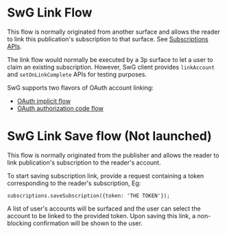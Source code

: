 <!---
Copyright 2018 The Subscribe with Google Authors. All Rights Reserved.

Licensed under the Apache License, Version 2.0 (the "License");
you may not use this file except in compliance with the License.
You may obtain a copy of the License at

     http://www.apache.org/licenses/LICENSE-2.0

Unless required by applicable law or agreed to in writing, software
distributed under the License is distributed on an "AS-IS" BASIS,
WITHOUT WARRANTIES OR CONDITIONS OF ANY KIND, either express or implied.
See the License for the specific language governing permissions and
limitations under the License.
-->

# SwG Link Flow

This flow is normally originated from another surface and allows the reader to link this publication's subscription to that surface. See [Subscriptions APIs](./core-apis.md).

The link flow would normally be executed by a 3p surface to let a user to claim an existing subscription. However, SwG client provides `linkAccount` and `setOnLinkComplete` APIs for testing purposes.

SwG supports two flavors of OAuth account linking:
 - [OAuth implicit flow](https://developers.google.com/actions/identity/oauth2-implicit-flow)
 - [OAuth authorization code flow](https://developers.google.com/actions/identity/oauth2-code-flow)

# SwG Link Save flow (Not launched)

This flow is normally originated from the publisher and allows the reader to link publication's subscription to the reader's account.

To start saving subscription link, provide a request containing a token corresponding to the reader's
subscription, Eg:

```
subscriptions.saveSubscription({token: 'THE TOKEN'});
```

A list of user's accounts will be surfaced and the user can select the account to be linked to the provided token. Upon saving this link, a non-blocking confirmation will be shown to the user.


